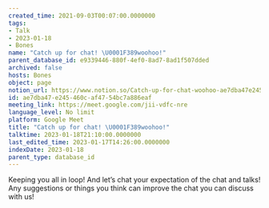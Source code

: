 ```yaml
---
created_time: 2021-09-03T00:07:00.0000000
tags:
- Talk
- 2023-01-18
- Bones
name: "Catch up for chat! \U0001F389woohoo!"
parent_database_id: e9339446-880f-4ef0-8ad7-8ad1f507dded
archived: false
hosts: Bones
object: page
notion_url: https://www.notion.so/Catch-up-for-chat-woohoo-ae7dba47e245460caf4754bc7a886eaf
id: ae7dba47-e245-460c-af47-54bc7a886eaf
meeting_link: https://meet.google.com/jii-vdfc-nre
language_level: No limit
platform: Google Meet
title: "Catch up for chat! \U0001F389woohoo!"
talktime: 2023-01-18T21:10:00.0000000
last_edited_time: 2023-01-17T14:26:00.0000000
indexDate: 2023-01-18
parent_type: database_id
---
```


Keeping you all in loop! And let’s chat your expectation of the chat and talks!
Any suggestions or things you think can improve the chat you can discuss with us!





